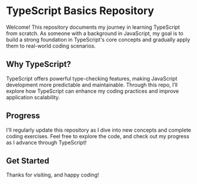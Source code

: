 # TypeScript Basics Repository

Welcome! This repository documents my journey in learning TypeScript from scratch. As someone with a background in JavaScript, my goal is to build a strong foundation in TypeScript's core concepts and gradually apply them to real-world coding scenarios.

## Why TypeScript?

TypeScript offers powerful type-checking features, making JavaScript development more predictable and maintainable. Through this repo, I’ll explore how TypeScript can enhance my coding practices and improve application scalability.

## Progress

I'll regularly update this repository as I dive into new concepts and complete coding exercises. Feel free to explore the code, and check out my progress as I advance through TypeScript!

## Get Started

Thanks for visiting, and happy coding!
